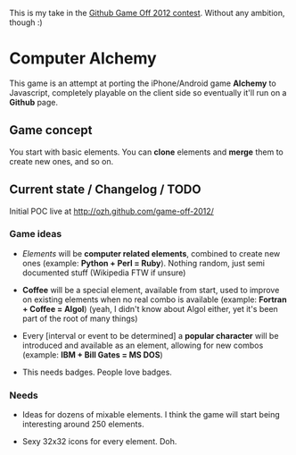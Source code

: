This is my take in the <a href="https://github.com/blog/1303-github-game-off">Github Game Off 2012 contest</a>. Without any ambition, though :)

# Computer Alchemy

This game is an attempt at porting the iPhone/Android game **Alchemy** to Javascript, completely playable on the client side so eventually it'll run on a **Github** page.

## Game concept

You start with basic elements. You can **clone** elements and **merge** them to create new ones, and so on.

## Current state / Changelog / TODO

Initial POC live at http://ozh.github.com/game-off-2012/

### Game ideas

- _Elements_ will be __computer related elements__, combined to create new ones (example: __Python + Perl = Ruby__). Nothing random, just semi documented stuff (Wikipedia FTW if unsure)

- **Coffee** will be a special element, available from start, used to improve on existing elements when no real combo is available (example: **Fortran + Coffee = Algol**) (yeah, I didn't know about Algol either, yet it's been part of the root of many things)

- Every [interval or event to be determined] a __popular character__ will be introduced and available as an element, allowing for new combos (example: __IBM + Bill Gates = MS DOS__)

- This needs badges. People love badges.

### Needs

- Ideas for dozens of mixable elements. I think the game will start being interesting around 250 elements.

- Sexy 32x32 icons for every element. Doh.

